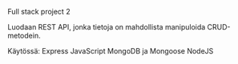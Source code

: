 Full stack project 2

Luodaan REST API, jonka tietoja on mahdollista manipuloida CRUD-metodein.

Käytössä:
Express
JavaScript
MongoDB ja Mongoose
NodeJS
